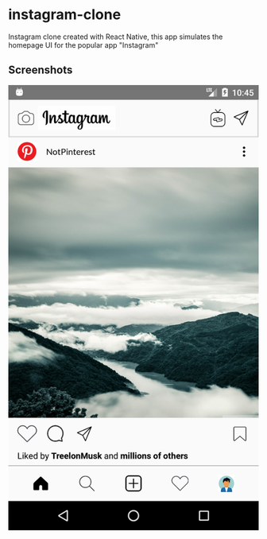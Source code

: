 # instagram-clone
Instagram clone created with React Native, this app simulates the homepage UI for the popular app "Instagram"

## Screenshots

![](./assets/img/001.png)
